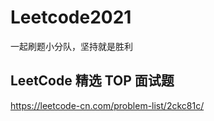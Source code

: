 # Leetcode2021
一起刷题小分队，坚持就是胜利

## LeetCode 精选 TOP 面试题
https://leetcode-cn.com/problem-list/2ckc81c/
